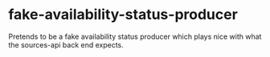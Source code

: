 # fake-availability-status-producer
Pretends to be a fake availability status producer which plays nice with what the sources-api back end expects.
